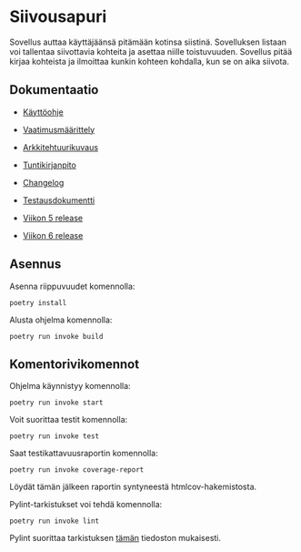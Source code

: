 # Siivousapuri

Sovellus auttaa käyttäjäänsä pitämään kotinsa siistinä. Sovelluksen listaan voi tallentaa siivottavia kohteita ja asettaa niille toistuvuuden. Sovellus pitää kirjaa kohteista ja ilmoittaa kunkin kohteen kohdalla, kun se on aika siivota.

## Dokumentaatio

- [Käyttöohje](https://github.com/jmorrisv/ot-harjoitustyo/blob/main/dokumentaatio/kayttoohje.md)

- [Vaatimusmäärittely](https://github.com/jmorrisv/ot-harjoitustyo/blob/main/dokumentaatio/vaatimusmaarittely.md)

- [Arkkitehtuurikuvaus](https://github.com/jmorrisv/ot-harjoitustyo/blob/main/dokumentaatio/arkkitehtuuri.md)

- [Tuntikirjanpito](https://github.com/jmorrisv/ot-harjoitustyo/blob/main/dokumentaatio/tuntikirjanpito.md)

- [Changelog](https://github.com/jmorrisv/ot-harjoitustyo/blob/main/dokumentaatio/changelog.md)

- [Testausdokumentti](https://github.com/jmorrisv/ot-harjoitustyo/blob/main/dokumentaatio/testausdokumentti.md)

- [Viikon 5 release](https://github.com/jmorrisv/ot-harjoitustyo/releases/tag/viikko5)

- [Viikon 6 release](https://github.com/jmorrisv/ot-harjoitustyo/releases/tag/viikko6)

## Asennus

Asenna riippuvuudet komennolla:

```
poetry install
```

Alusta ohjelma komennolla:

```
poetry run invoke build
```

## Komentorivikomennot

Ohjelma käynnistyy komennolla:

```
poetry run invoke start
```

Voit suorittaa testit komennolla:

```
poetry run invoke test
```

Saat testikattavuusraportin komennolla:

```
poetry run invoke coverage-report
```

Löydät tämän jälkeen raportin syntyneestä htmlcov-hakemistosta.

Pylint-tarkistukset voi tehdä komennolla:

```
poetry run invoke lint
```

Pylint suorittaa tarkistuksen [tämän](https://github.com/jmorrisv/ot-harjoitustyo/blob/main/.pylintrc) tiedoston mukaisesti.
